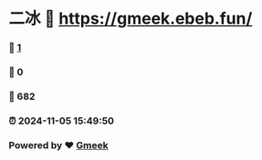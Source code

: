 # 二冰 :link: https://gmeek.ebeb.fun/ 
### :page_facing_up: [1](https://gmeek.ebeb.fun//tag.html) 
### :speech_balloon: 0 
### :hibiscus: 682 
### :alarm_clock: 2024-11-05 15:49:50 
### Powered by :heart: [Gmeek](https://github.com/Meekdai/Gmeek)
